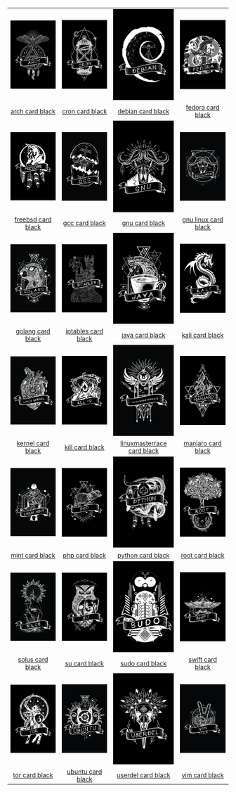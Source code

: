 |  |  |  |  |
| :---: | :---: | :---: | :---: |
| ![arch-card-black](.meta/thumbnails/arch-card-black.png) | ![cron-card-black](.meta/thumbnails/cron-card-black.png) | ![debian-card-black](.meta/thumbnails/debian-card-black.png) | ![fedora-card-black](.meta/thumbnails/fedora-card-black.png) |
| [arch card black](arch-card-black.png) | [cron card black](cron-card-black.png) | [debian card black](debian-card-black.png) | [fedora card black](fedora-card-black.png) |
| ![freebsd-card-black](.meta/thumbnails/freebsd-card-black.png) | ![gcc-card-black](.meta/thumbnails/gcc-card-black.png) | ![gnu-card-black](.meta/thumbnails/gnu-card-black.png) | ![gnu-linux-card-black](.meta/thumbnails/gnu-linux-card-black.png) |
| [freebsd card black](freebsd-card-black.png) | [gcc card black](gcc-card-black.png) | [gnu card black](gnu-card-black.png) | [gnu linux card black](gnu-linux-card-black.png) |
| ![golang-card-black](.meta/thumbnails/golang-card-black.png) | ![iptables-card-black](.meta/thumbnails/iptables-card-black.png) | ![java-card-black](.meta/thumbnails/java-card-black.png) | ![kali-card-black](.meta/thumbnails/kali-card-black.png) |
| [golang card black](golang-card-black.png) | [iptables card black](iptables-card-black.png) | [java card black](java-card-black.png) | [kali card black](kali-card-black.png) |
| ![kernel-card-black](.meta/thumbnails/kernel-card-black.png) | ![kill-card-black](.meta/thumbnails/kill-card-black.png) | ![linuxmasterrace-card-black](.meta/thumbnails/linuxmasterrace-card-black.png) | ![manjaro-card-black](.meta/thumbnails/manjaro-card-black.png) |
| [kernel card black](kernel-card-black.png) | [kill card black](kill-card-black.png) | [linuxmasterrace card black](linuxmasterrace-card-black.png) | [manjaro card black](manjaro-card-black.png) |
| ![mint-card-black](.meta/thumbnails/mint-card-black.png) | ![php-card-black](.meta/thumbnails/php-card-black.png) | ![python-card-black](.meta/thumbnails/python-card-black.png) | ![root-card-black](.meta/thumbnails/root-card-black.png) |
| [mint card black](mint-card-black.png) | [php card black](php-card-black.png) | [python card black](python-card-black.png) | [root card black](root-card-black.png) |
| ![solus-card-black](.meta/thumbnails/solus-card-black.png) | ![su-card-black](.meta/thumbnails/su-card-black.png) | ![sudo-card-black](.meta/thumbnails/sudo-card-black.png) | ![swift-card-black](.meta/thumbnails/swift-card-black.png) |
| [solus card black](solus-card-black.png) | [su card black](su-card-black.png) | [sudo card black](sudo-card-black.png) | [swift card black](swift-card-black.png) |
| ![tor-card-black](.meta/thumbnails/tor-card-black.png) | ![ubuntu-card-black](.meta/thumbnails/ubuntu-card-black.png) | ![userdel-card-black](.meta/thumbnails/userdel-card-black.png) | ![vim-card-black](.meta/thumbnails/vim-card-black.png) |
| [tor card black](tor-card-black.png) | [ubuntu card black](ubuntu-card-black.png) | [userdel card black](userdel-card-black.png) | [vim card black](vim-card-black.png) |

